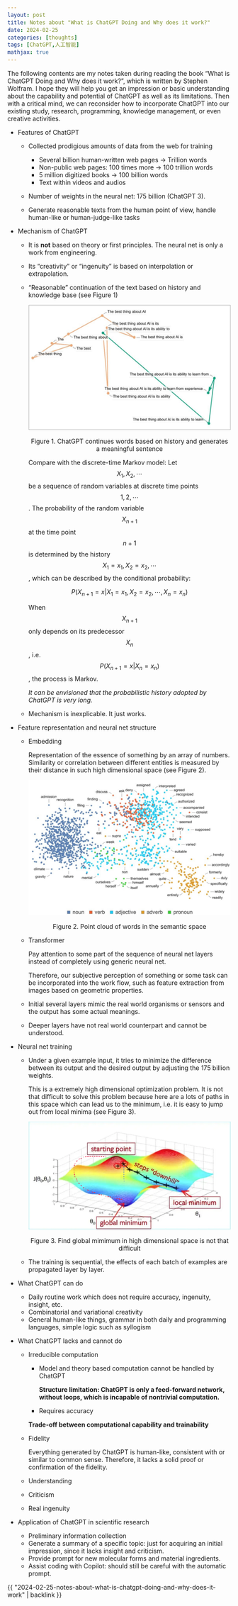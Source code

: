 ```yaml
---
layout: post
title: Notes about "What is ChatGPT Doing and Why does it work?"
date: 2024-02-25
categories: [thoughts]
tags: [ChatGPT,人工智能]
mathjax: true
---
```


The following contents are my notes taken during reading the book &ldquo;What is ChatGPT Doing and Why does it work?&rdquo;, which is written by Stephen Wolfram. I hope they will help you get an impression or basic understanding about the capability and potential of ChatGPT as well as its limitations. Then with a critical mind, we can reconsider how to incorporate ChatGPT into our existing study, research, programming, knowledge management, or even creative activities.

-   Features of ChatGPT
    -   Collected prodigious amounts of data from the web for training
        -   Several billion human-written web pages → Trillion words
        -   Non-public web pages: 100 times more → 100 trillion words
        -   5 million digitized books → 100 billion words
        -   Text within videos and audios
    
    -   Number of weights in the neural net: 175 billion (ChatGPT 3).
    -   Generate reasonable texts from the human point of view, handle human-like or human-judge-like tasks
-   Mechanism of ChatGPT
    -   It is **not** based on theory or first principles. The neural net is only a work from engineering.
    -   Its &ldquo;creativity&rdquo; or &ldquo;ingenuity&rdquo; is based on interpolation or extrapolation.
    -   &ldquo;Reasonable&rdquo; continuation of the text based on history and knowledge base (see Figure 1)
        
        <p align="center"><img src="/figures/chatgpt-continuation-of-text.jpg" alt="ChatGPT continues words based on history and generates a meaningful sentence" /></p>
        <p align="center">Figure 1. ChatGPT continues words based on history and generates a meaningful sentence</p>
        
        Compare with the discrete-time Markov model: Let $$X_1,X_2,\cdots$$ be a sequence of random variables at discrete time points $$1,2,\cdots$$. The probability of the random variable $$X_{n+1}$$ at the time point $$n+1$$ is determined by the history $$X_1=x_1,X_2=x_2,\cdots$$, which can be described by the conditional probability:

        $$
        \begin{equation}
        P(X_{n+1}=x \vert X_1=x_1, X_2=x_2, \cdots, X_n=x_n)
        \end{equation}
        $$
        
        When $$X_{n+1}$$ only depends on its predecessor $$X_n$$, i.e. $$P(X_{n+1}=x \vert X_n=x_n)$$, the process is Markov.
        
        *It can be envisioned that the probabilistic history adopted by ChatGPT is very long.*
    
    -   Mechanism is inexplicable. It just works.
-   Feature representation and neural net structure
    -   Embedding
        
        Representation of the essence of something by an array of numbers. Similarity or correlation between different entities is measured by their distance in such high dimensional space (see Figure 2).

        <p align="center"><img src="/figures/chatgpt-words-in-semantic-space.jpg" alt="Point cloud of words in the semantic space" /></p>
        <p align="center">Figure 2. Point cloud of words in the semantic space</p>
    
    -   Transformer
        
        Pay attention to some part of the sequence of neural net layers instead of completely using generic neural net.
        
        Therefore, our subjective perception of something or some task can be incorporated into the work flow, such as feature extraction from images based on geometric properties.
    -   Initial several layers mimic the real world organisms or sensors and the output has some actual meanings.
    -   Deeper layers have not real world counterpart and cannot be understood.
-   Neural net training
    -   Under a given example input, it tries to minimize the difference between its output and the desired output by adjusting the 175 billion weights.
        
        This is a extremely high dimensional optimization problem. It is not that difficult to solve this problem because here are a lots of paths in this space which can lead us to the minimum, i.e. it is easy to jump out from local minima (see Figure 3).

        <p align="center"><img src="/figures/high-dimensional-optimization.png" alt="Find global mimimum in high dimensional space is not that difficult" /></p>
        <p align="center">Figure 3. Find global mimimum in high dimensional space is not that difficult</p>
    
    -   The training is sequential, the effects of each batch of examples are propagated layer by layer.

-   What ChatGPT can do
    -   Daily routine work which does not require accuracy, ingenuity, insight, etc.
    -   Combinatorial and variational creativity
    -   General human-like things, grammar in both daily and programming languages, simple logic such as syllogism
-   What ChatGPT lacks and cannot do
    -   Irreducible computation
        
        -   Model and theory based computation cannot be handled by ChatGPT
            
            **Structure limitation: ChatGPT is only a feed-forward network, without loops, which is incapable of nontrivial computation.**
        
        -   Requires accuracy
        
        **Trade-off between computational capability and trainability**
    -   Fidelity
        
        Everything generated by ChatGPT is human-like, consistent with or similar to common sense. Therefore, it lacks a solid proof or confirmation of the fidelity.
    
    -   Understanding
    -   Criticism
    -   Real ingenuity
-   Application of ChatGPT in scientific research
    -   Preliminary information collection
    -   Generate a summary of a specific topic: just for acquiring an initial impression, since it lacks insight and criticism.
    -   Provide prompt for new molecular forms and material ingredients.
    -   Assist coding with Copilot: should still be careful with the automatic prompt.

{{ "2024-02-25-notes-about-what-is-chatgpt-doing-and-why-does-it-work" | backlink }}
